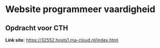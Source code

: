 # Website programmeer vaardigheid

## Opdracht voor CTH

**Link site:** https://32552.hosts1.ma-cloud.nl/index.html
